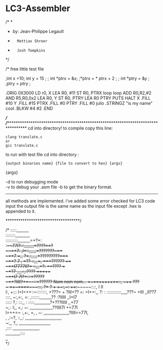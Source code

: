 # LC3-Assembler
/*
*
* by:    Jean-Philippe Legault
*       Mattias Shroer
*       Josh Tompkins
*/



/*
free little test file

;int x =10; int y = 15 ;
; int *ptrx = &x;
;*ptrx = * ptrx + 2 ;
; int *ptry = &y ;
;ptry = ptry ;

.ORIG 0X3000
LD r0, X
LEA R0, #11
ST R0, PTRX
loop
loop ADD R0,R2,#2
AND R5,R0,0x2
LEA R0, Y
ST R0, PTRY
LEA R0 PTRY
PUTS
HALT
X .FILL #10
Y .FILL #15
PTRX .FILL #0
PTRY .FILL #0
julio .STRINGZ "is my name"
cool .BLKW #4 #2
.END

***********************************/
/********************************************************************************************************************
cd into directory!
to compile copy this line: 

    clang translate.c 
    or
    gcc translate.c

to run with test file cd into directory :

    {output binaries name} {file to convert to hex} {args} 


{args}

-d          to run debugging mode                   
-v          to debug your .asm file 
-b          to get the binary format.


*****
all methods are implemented. i've added some error checked for LC3 code input
the output file is the same name as the input file except .hex is appended to it.


***********************************/


/*
                                                     :::::,,,,,,,,,,             
                                                  ::::::::,,,,,,,,,,,,        
                                                ::::::::::,,,,,,,,,,=+?+:       
                                              :~~~~77I?:::,,,,,,,,=????==?      
                                             ~~=+7:  ,I+::,,,,,,=???????~=+     
                                            ~=+7  =,, ?=,:,,,,,+?????????===    
                                           ~=+? 7 , =?? ::,,,=, ==+??????  +=  
                                          ~=+I7777II?= ::,,,+?:     ++????   =  
                                          ~+?7   ,,,,~~::,:????      ===++      
                                         ~=+I7  7I?+~~:::=?????                 
                                         ~=+?IIII?+=~~::=??????                 Nom nom nom...
                                        =~==+++++==~~::,    ~++     ???         
                            ~          =+~~~====~~~:::,               ?+   ? 
                      + +~:,~:         ++:~~~~~~~::::,                 I  II   
                    I:,    +:::    I=I=++::~::::::::, +???=         +   ?III+?? 
                     =:  =I+=:,,  ?: : ::::::::::::,,,,,???~      +III  ,,II??7 
                    ::::,    ~:,=:,   =: ,:::::::,,,,,,,,,,??   :?IIIII  ,,I+I7  
           :::::  ?,:         :::,,  :     :::::,,,,,,,,,,,,,?+???IIIII  ,,+77   
          ~,:   :I,,           =,: ~:       ,,,,,,,,,,,,,,,,,,,??IIII7I +=77I   
I=++=~   :,+:,  =, ,             ~:          ,,,,,,,,,,,,,,,,,,,,,?IIII==77I,   
,     ,:~?,    ::,,:                          ,,,,,,,,,,,,,,,,,,,,,,,,,,,,,,    
~:,,   ?,,                                      ,,,,,,,,,,,,,,,,,,,,,,,,,,      
    ,::::                                         ,,,,,,,,,,,,,,,,,,,,,,        
                                                     ,,,,,,,,,,,,::::           
                                                            ,,                  
*/

